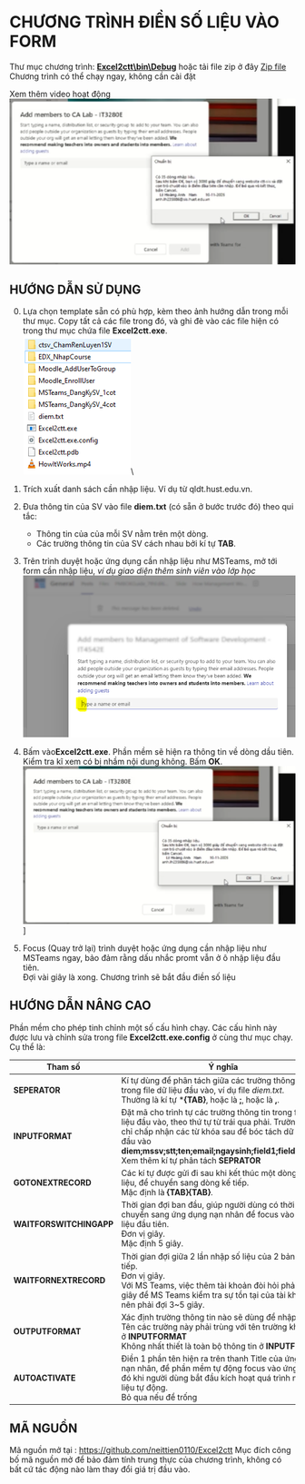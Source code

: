 # CHƯƠNG TRÌNH ĐIỀN SỐ LIỆU VÀO FORM 

Thư mục chương trình: [**Excel2ctt\bin\Debug**](https://github.com/neittien0110/Excel2ctt)
hoặc tải file zip ở đây [Zip file](https://github.com/neittien0110/Excel2ctt/releases)
Chương trình có thể chạy ngay, không cần cài đặt

Xem thêm video hoạt động\
[![Xem Video](F.OkayToStart.png)](https://player.vimeo.com/video/1007337512?badge=0&amp;autopause=0&amp;player_id=0&amp;app_id=58479)

## HƯỚNG DẪN SỬ DỤNG

0. Lựa chọn template sẵn có phù hợp, kèm theo ảnh hướng dẫn trong mỗi thư mục. Copy tất cả các file trong đó, và ghi đè vào các file hiện có trong thư mục chứa file **Excel2ctt.exe**.\
   ![alt text](0.ChonTemplatePhuHop.png)\

1. Trích xuất danh sách cần nhập liệu. Ví dụ từ qldt.hust.edu.vn.
2. Đưa thông tin của SV vào file **diem.txt** (có sẵn ở bước trước đó) theo qui tắc:
   - Thông tin của của mỗi SV nằm trên một dòng.
   - Các trường thông tin của SV cách nhau bởi kí tự **TAB**.
3. Trên trình duyệt hoặc ứng dụng cần nhập liệu như MSTeams, mở tới form cần nhập liệu, _ví dụ giao diện thêm sinh viên vào lớp học_ \
   ![4.DatDauNhacPromtVaoTextBoxThemThanhVienTrongMSTeams.png](Excel2ctt/bin/Debug/MSTeams_DangKySV_1cot/4.DatDauNhacPromtVaoTextBoxThemThanhVienTrongMSTeams.png)
4. Bấm vào**Excel2ctt.exe**. Phần mềm sẽ hiện ra thông tin về dòng dầu tiên. Kiểm tra kĩ xem có bị nhầm nội dung không. Bấm **OK**.\
   ![Bấm okay để bắt đầu](F.OkayToStart.png)]
5. Focus (Quay trở lại)  trình duyệt hoặc ứng dụng cần nhập liệu như MSTeams ngay, bảo đảm rằng dấu nhắc promt vẫn ở ô nhập liệu đầu tiên.\
   Đợi vài giây là xong. Chương trình sẽ bắt đầu điền số liệu

## HƯỚNG DẪN NÂNG CAO

Phần mềm cho phép tinh chỉnh một số cấu hình chạy. Các cấu hình này được lưu và chỉnh sửa trong file **Excel2ctt.exe.config** ở cùng thư mục chạy. Cụ thể là:

|Tham số|Ý nghĩa|
|--|--|
|**SEPERATOR**| Kí tự dùng để phân tách giữa các trường thông tin trong file dữ liệu đầu vào, ví dụ file _diem.txt_. <br> Thường là kí tự ***{TAB}**, hoặc là **;**, hoặc là **,**.|
|**INPUTFORMAT**| Đặt mã cho trình tự các trường thông tin trong file dữ liệu đầu vào, theo thứ tự từ trái qua phải. Trường này chỉ chấp nhận các từ khóa sau để bóc tách dữ liệu đầu vào  **diem;mssv;stt;ten;email;ngaysinh;field1;field2;field3** <br> Xem thêm kí tự phân tách **SEPRATOR**|
|**GOTONEXTRECORD**| Các kí tự được gửi đi sau khi kết thúc một dòng nhập liệu, để chuyển sang dòng kế tiếp. <br> Mặc định là **{TAB}{TAB}**.|
|**WAITFORSWITCHINGAPP**| Thời gian đợi ban đầu, giúp người dùng có thời gian để chuyển sang ứng dụng nạn nhân để focus vào ô nhập liệu đầu tiên. <br> Đơn vị giây. <br> Mặc định 5 giây.|
|**WAITFORNEXTRECORD**| Thời gian đợi giữa 2 lần nhập số liệu của 2 bản ghi liên tiếp. <br> Đơn vị giây. <br> Với MS Teams, việc  thêm tài khoản đòi hỏi phải đợi vài giây để MS Teams kiểm tra sự tồn tại của tài khoản đó, nên phải đợi 3~5 giây.|
|**OUTPUTFORMAT**| Xác định trường thông tin nào sẽ dùng để nhập liệu. <br> Tên các trường này phải trùng với tên trường khai báo ở **INPUTFORMAT** <br> Không nhất thiết là toàn bộ thông tin ở **INPUTFORMAT** |
|**AUTOACTIVATE**| Điền 1 phần tên hiện ra trên thanh Title của ứng dụng nạn nhân, để phần mềm tự động focus vào ứng dụng đó khi người dùng bắt đầu kích hoạt quá trình nhập liệu tự động. <br> Bỏ qua nếu để trống |

## MÃ NGUỒN

Mã nguồn mở tại : https://github.com/neittien0110/Excel2ctt
Mục đích công bố mã nguồn mở để bảo đảm tính trung thực của
chương trình, không có bất cứ tác động nào làm thay đổi giá
trị đầu vào.
